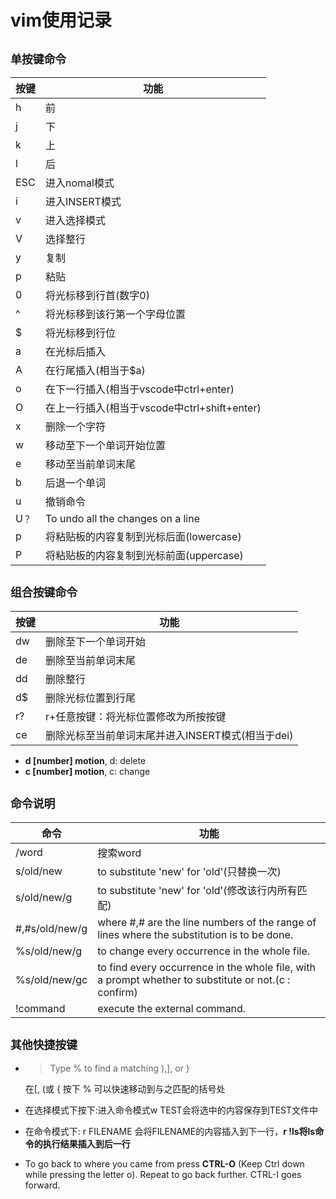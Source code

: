 # vim使用记录
## `单按键命令`
|按键|功能|
|-|-|
|h|前|
|j|下|
|k|上|
|l|后|
|ESC|进入nomal模式|
|i|进入INSERT模式|
|v|进入选择模式|
|V|选择整行|
|y|复制|
|p|粘贴|
|0|将光标移到行首(数字0)|
|^|将光标移到该行第一个字母位置|
|$|将光标移到行位|
|a|在光标后插入|
|A|在行尾插入(相当于$a)|
|o|在下一行插入(相当于vscode中ctrl+enter)
|O|在上一行插入(相当于vscode中ctrl+shift+enter)
|x|删除一个字符|
|w|移动至下一个单词开始位置|
|e|移动至当前单词末尾|
|b|后退一个单词|
|u|撤销命令|
|U`？`|To undo all the changes on a line
|p|将粘贴板的内容复制到光标后面(lowercase)
|P|将粘贴板的内容复制到光标前面(uppercase)



## `组合按键命令`
|按键|功能|
|-|-|
|dw|删除至下一个单词开始|
|de|删除至当前单词末尾|
|dd|删除整行|
|d$|删除光标位置到行尾|
|r?|r+任意按键：将光标位置修改为所按按键
|ce|删除光标至当前单词末尾并进入INSERT模式(相当于dei)

- **d \[number\] motion**, d: delete
- **c \[number\] motion**, c: change 

## `命令说明`
|命令|功能|
|-|-|
|/word|搜索word|
|s/old/new|to substitute 'new' for 'old'(只替换一次)
|s/old/new/g|to substitute 'new' for 'old'(修改该行内所有匹配)
|#,#s/old/new/g|where #,# are the line numbers of the range of lines where the substitution is to be done.
|%s/old/new/g|to change every occurrence in the whole file.
|%s/old/new/gc|to find every occurrence in the whole file, with a prompt whether to substitute or not.(c : confirm)
|!command|execute the external command.


## `其他快捷按键`
- >Type  %  to find a matching ),], or }
    
    在[, (或 { 按下 % 可以快速移动到与之匹配的括号处

- 在选择模式下按下:进入命令模式w TEST会将选中的内容保存到TEST文件中

- 在命令模式下: r FILENAME 会将FILENAME的内容插入到下一行，**r !ls将ls命令的执行结果插入到后一行**

- To go back to where you came from press  **CTRL-O**  (Keep Ctrl down while pressing the letter o).  Repeat to go back further.  CTRL-I goes forward.